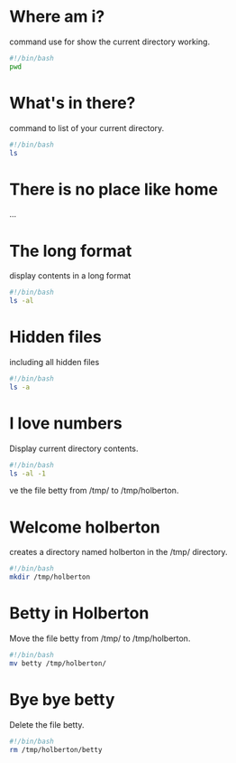 # Where am i?
command use for show the current directory working.
```bash
#!/bin/bash
pwd
```
# What's in there?
command to list of your current directory.
```bash
#!/bin/bash
ls
```
# There is no place like home
...
# The long format
display contents in a long format
```bash
#!/bin/bash
ls -al
```
# Hidden files
including all hidden files
```bash
#!/bin/bash
ls -a
```
# I love numbers
Display current directory contents.
```bash
#!/bin/bash
ls -al -1
```
ve the file betty from /tmp/ to /tmp/holberton.
# Welcome holberton
creates a directory named holberton in the /tmp/ directory.
```bash
#!/bin/bash
mkdir /tmp/holberton
```
# Betty in Holberton
Move the file betty from /tmp/ to /tmp/holberton.
```bash
#!/bin/bash
mv betty /tmp/holberton/
```
# Bye bye betty
Delete the file betty.
```bash
#!/bin/bash
rm /tmp/holberton/betty
```
